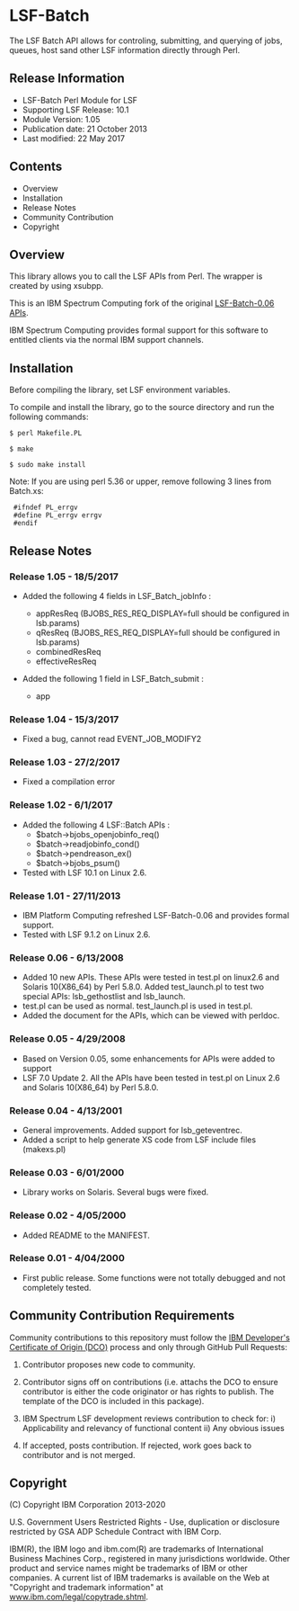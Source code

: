 # LSF-Batch

The LSF Batch API allows for controling, submitting, and querying of jobs, queues, host sand other LSF information directly through Perl.

## Release Information

* LSF-Batch Perl Module for LSF
* Supporting LSF Release: 10.1
* Module Version: 1.05
* Publication date: 21 October 2013
* Last modified: 22 May 2017

## Contents

* Overview
* Installation
* Release Notes
* Community Contribution
* Copyright

## Overview

This library allows you to call the LSF APIs from Perl. The wrapper is created by using xsubpp.

This is an IBM Spectrum Computing fork of the original [LSF-Batch-0.06 APIs](http://search.cpan.org/~lsfisv/).

IBM Spectrum Computing provides formal support for this software to entitled clients via the normal IBM support channels.

## Installation

Before compiling the library, set LSF environment variables.

To compile and install the library, go to the source directory and run the following commands:

`$ perl Makefile.PL`

`$ make`

`$ sudo make install`

Note: If you are using perl 5.36 or upper, remove following 3 lines from Batch.xs:
```
 #ifndef PL_errgv
 #define PL_errgv errgv
 #endif
```

## Release Notes

### Release 1.05 - 18/5/2017
  * Added the following 4 fields in LSF_Batch_jobInfo :
    - appResReq (BJOBS_RES_REQ_DISPLAY=full should be configured in lsb.params)
    - qResReq   (BJOBS_RES_REQ_DISPLAY=full should be configured in lsb.params)
    - combinedResReq
    - effectiveResReq

  * Added the following 1 field in LSF_Batch_submit :
    - app

### Release 1.04 - 15/3/2017
  * Fixed a bug, cannot read EVENT_JOB_MODIFY2

### Release 1.03 - 27/2/2017
  * Fixed a compilation error

### Release 1.02 - 6/1/2017
  * Added the following 4 LSF::Batch APIs :
    - $batch->bjobs_openjobinfo_req()
    - $batch->readjobinfo_cond()
    - $batch->pendreason_ex()
    - $batch->bjobs_psum()
  * Tested with LSF 10.1 on Linux 2.6.

### Release 1.01 - 27/11/2013
  * IBM Platform Computing refreshed LSF-Batch-0.06 and provides formal support.
  * Tested with LSF 9.1.2 on Linux 2.6.

### Release 0.06 - 6/13/2008
  * Added 10 new APIs. These APIs were tested in test.pl on linux2.6 and Solaris 10(X86_64) by Perl 5.8.0. Added test_launch.pl to test two special APIs: lsb_gethostlist and lsb_launch.
  * test.pl can be used as normal. test_launch.pl is used in test.pl.
  * Added the document for the APIs, which can be viewed with perldoc.

### Release 0.05 - 4/29/2008
  * Based on Version 0.05, some enhancements for APIs were added to support 
  * LSF 7.0 Update 2. All the APIs have been tested in test.pl on Linux 2.6 and Solaris 10(X86_64) by Perl 5.8.0.

### Release 0.04 - 4/13/2001
  * General improvements. Added support for lsb_geteventrec. 
  * Added a script to help generate XS code from LSF include files (makexs.pl)

### Release 0.03 - 6/01/2000
  * Library works on Solaris. Several bugs were fixed.

### Release 0.02 - 4/05/2000
  * Added README to the MANIFEST.

### Release 0.01 - 4/04/2000
  * First public release. Some functions were not totally debugged and not completely tested.

## Community Contribution Requirements

Community contributions to this repository must follow the [IBM Developer's Certificate of Origin (DCO)](https://github.com/IBMSpectrumComputing/perlAPI/blob/master/LSF-Batch/IBMDCO.md) process and only through GitHub Pull Requests:

 1. Contributor proposes new code to community.

 2. Contributor signs off on contributions 
    (i.e. attachs the DCO to ensure contributor is either the code 
    originator or has rights to publish. The template of the DCO is included in
    this package).
 
 3. IBM Spectrum LSF development reviews contribution to check for:
    i)  Applicability and relevancy of functional content 
    ii) Any obvious issues

 4. If accepted, posts contribution. If rejected, work goes back to contributor and is not merged.

## Copyright

(C) Copyright IBM Corporation 2013-2020

U.S. Government Users Restricted Rights - Use, duplication or disclosure 
restricted by GSA ADP Schedule Contract with IBM Corp.

IBM(R), the IBM logo and ibm.com(R) are trademarks of International Business Machines Corp., 
registered in many jurisdictions worldwide. Other product and service names might be trademarks 
of IBM or other companies. A current list of IBM trademarks is available on the Web at 
"Copyright and trademark information" at www.ibm.com/legal/copytrade.shtml.
